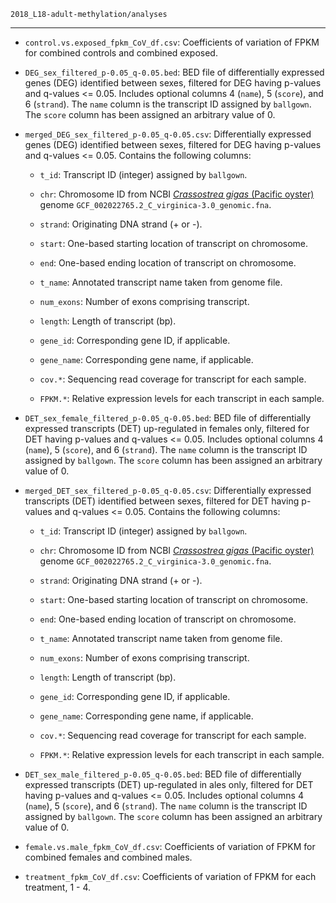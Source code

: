 `2018_L18-adult-methylation/analyses`

---

- `control.vs.exposed_fpkm_CoV_df.csv`: Coefficients of variation of FPKM for combined controls and combined exposed.

- `DEG_sex_filtered_p-0.05_q-0.05.bed`: BED file of differentially expressed genes (DEG) identified between sexes, filtered for DEG having p-values and q-values <= 0.05. Includes optional
columns 4 (`name`), 5 (`score`), and 6 (`strand`). The `name` column is the transcript ID assigned by `ballgown`. The `score` column has been assigned an arbitrary value of 0.

- `merged_DEG_sex_filtered_p-0.05_q-0.05.csv`: Differentially expressed genes (DEG) identified between sexes, filtered for DEG having p-values and q-values <= 0.05. Contains the following columns:

  - `t_id`: Transcript ID (integer) assigned by `ballgown`.

  - `chr`: Chromosome ID from NCBI [_Crassostrea gigas_ (Pacific oyster)](http://en.wikipedia.org/wiki/Pacific_oyster) genome `GCF_002022765.2_C_virginica-3.0_genomic.fna`.

  - `strand`: Originating DNA strand (+ or -).

  - `start`: One-based starting location of transcript on chromosome.

  - `end`: One-based ending location of transcript on chromosome.

  - `t_name`: Annotated transcript name taken from genome file.

  - `num_exons`: Number of exons comprising transcript.

  - `length`: Length of transcript (bp).

  - `gene_id`: Corresponding gene ID, if applicable.

  - `gene_name`: Corresponding gene name, if applicable.

  - `cov.*`: Sequencing read coverage for transcript for each sample.

  - `FPKM.*`: Relative expression levels for each transcript in each sample.

- `DET_sex_female_filtered_p-0.05_q-0.05.bed`: BED file of differentially expressed transcripts (DET) up-regulated in females only, filtered for DET having p-values and q-values <= 0.05. Includes optional
columns 4 (`name`), 5 (`score`), and 6 (`strand`). The `name` column is the transcript ID assigned by `ballgown`. The `score` column has been assigned an arbitrary value of 0.

- `merged_DET_sex_filtered_p-0.05_q-0.05.csv`: Differentially expressed transcripts (DET) identified between sexes, filtered for DET having p-values and q-values <= 0.05. Contains the following columns:

  - `t_id`: Transcript ID (integer) assigned by `ballgown`.

  - `chr`: Chromosome ID from NCBI [_Crassostrea gigas_ (Pacific oyster)](http://en.wikipedia.org/wiki/Pacific_oyster) genome `GCF_002022765.2_C_virginica-3.0_genomic.fna`.

  - `strand`: Originating DNA strand (+ or -).

  - `start`: One-based starting location of transcript on chromosome.

  - `end`: One-based ending location of transcript on chromosome.

  - `t_name`: Annotated transcript name taken from genome file.

  - `num_exons`: Number of exons comprising transcript.

  - `length`: Length of transcript (bp).

  - `gene_id`: Corresponding gene ID, if applicable.

  - `gene_name`: Corresponding gene name, if applicable.

  - `cov.*`: Sequencing read coverage for transcript for each sample.

  - `FPKM.*`: Relative expression levels for each transcript in each sample.

- `DET_sex_male_filtered_p-0.05_q-0.05.bed`: BED file of differentially expressed transcripts (DET) up-regulated in ales only, filtered for DET having p-values and q-values <= 0.05. Includes optional
columns 4 (`name`), 5 (`score`), and 6 (`strand`). The `name` column is the transcript ID assigned by `ballgown`. The `score` column has been assigned an arbitrary value of 0.

- `female.vs.male_fpkm_CoV_df.csv`: Coefficients of variation of FPKM for combined females and combined males.

- `treatment_fpkm_CoV_df.csv`: Coefficients of variation of FPKM for each treatment,  1 - 4.